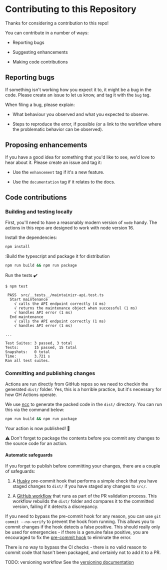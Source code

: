 # Contributing to this Repository

Thanks for considering a contribution to this repo!

You can contribute in a number of ways:

- Reporting bugs

- Suggesting enhancements

- Making code contributions

## Reporting bugs

If something isn't working how you expect it to, it might be a bug in the code. Please create an
issue to let us know, and tag it with the `bug` tag.

When filing a bug, please explain:

- What behaviour you observed and what you expected to observe.

- Steps to reproduce the error, if possible (or a link to the workflow where the problematic
  behavior can be observed).

## Proposing enhancements

If you have a good idea for something that you'd like to see,  we'd love to hear about it. Please
create an issue and tag it:

- Use the `enhancement` tag if it's a new feature.

- Use the `documentation` tag if it relates to the docs.

## Code contributions

### Building and testing locally

First, you'll need to have a reasonably modern version of `node` handy. The actions in this repo are
designed to work with node version 16.

Install the dependencies:

```bash
npm install
```

:Build the typescript and package it for distribution

```bash
npm run build && npm run package
```

Run the tests :heavy_check_mark:  

```text
$ npm test

 PASS  src/__tests__/maintainizr-api.test.ts
  Start maintenance
    √ calls the API endpoint correctly (4 ms)
    √ returns the maintenance object when successful (1 ms)
    √ handles API error (1 ms)
  End maintenance
    √ calls the API endpoint correctly (1 ms)
    √ handles API error (1 ms)

...

Test Suites: 3 passed, 3 total
Tests:       15 passed, 15 total
Snapshots:   0 total
Time:        3.721 s
Ran all test suites.

```

### Committing and publishing changes

Actions are run directly from GitHub repos so we need to checkin the generated `dist/` folder. Yes,
this is a horrible practice, but it's necessary for how GH Actions operate.

We use [ncc](https://github.com/@vercel/ncc) to generate the packed code in the `dist/` directory.
You can run this via the command below:

```bash
npm run build && npm run package
```

Your action is now published! :rocket:

:warning: Don't forget to package the contents before you commit any changes to the source code for
an action.

#### Automatic safeguards

If you forget to publish before committing your changes, there are a couple of safeguards:

1. A [Husky](https://github.com/typicode/husky) pre-commit hook that performs a simple check that
   you have staged changes to `dist/` if you have staged any changes to `src/`.

2. A [GitHub workflow](./.github/workflows/check-dist.yml) that runs as part of the PR validation
   process. This workflow rebuilds the `dist/` folder and compares it to the committed version,
   failing if it detects a discrepancy.

If you need to bypass the pre-commit hook for any reason, you can use `git commit --no-verify` to
prevent the hook from running. This allows you to commit changes if the hook detects a false
positive. This should really only be used for emergencies - if there is a genuine false positive,
you are encouraged to fix the [pre-commit hook](./.husky/pre-commit) to eliminate the error.

There is no way to bypass the CI checks - there is no valid reason to commit code that hasn't been
packaged, and certainly not to add it to a PR.

TODO: versioning workflow
See the [versioning documentation](https://github.com/actions/toolkit/blob/master/docs/action-versioning.md)
